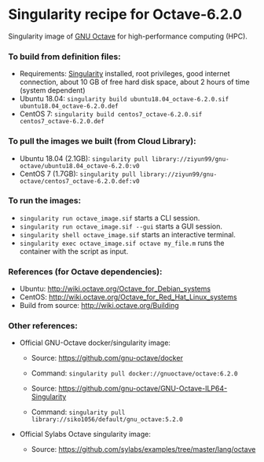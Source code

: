 # Singularity recipe for Octave-6.2.0

Singularity image of [GNU Octave](https://www.gnu.org/software/octave/) for high-performance computing (HPC).

### To build from definition files:
- Requirements: [Singularity](https://sylabs.io/) installed, root privileges, good internet connection, about 10 GB of free hard disk space, about 2 hours of time (system dependent)
- Ubuntu 18.04: `singularity build ubuntu18.04_octave-6.2.0.sif ubuntu18.04_octave-6.2.0.def`
- CentOS 7: `singularity build centos7_octave-6.2.0.sif centos7_octave-6.2.0.def`

### To pull the images we built (from Cloud Library):
- Ubuntu 18.04 (2.1GB): `singularity pull library://ziyun99/gnu-octave/ubuntu18.04_octave-6.2.0:v0` 
- CentOS 7 (1.7GB): `singularity pull library://ziyun99/gnu-octave/centos7_octave-6.2.0.def:v0`

### To run the images:
- `singularity run octave_image.sif` starts a CLI session.
- `singularity run octave_image.sif --gui` starts a GUI session.
- `singularity shell octave_image.sif` starts an interactive terminal.
- `singularity exec octave_image.sif octave my_file.m` runs the container with the script as input.

### References (for Octave dependencies): 
- Ubuntu: http://wiki.octave.org/Octave_for_Debian_systems
- CentOS: http://wiki.octave.org/Octave_for_Red_Hat_Linux_systems
- Build from source: http://wiki.octave.org/Building


### Other references:
- Official GNU-Octave docker/singularity image:
    - Source: https://github.com/gnu-octave/docker
    - Command: `singularity pull docker://gnuoctave/octave:6.2.0`
    
    - Source: https://github.com/gnu-octave/GNU-Octave-ILP64-Singularity
    - Command: `singularity pull library://siko1056/default/gnu_octave:5.2.0`
    
- Official Sylabs Octave singularity image: 
    - Source: https://github.com/sylabs/examples/tree/master/lang/octave
